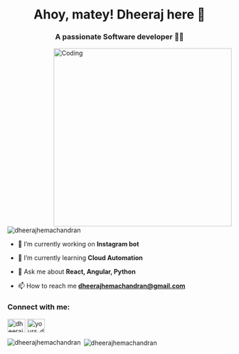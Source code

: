 <h1 align="center">Ahoy, matey! Dheeraj here 🚢</h1>
<h3 align="center">A passionate Software developer 👨‍💻</h3>
<img align="right" alt="Coding" width="400" src="https://j.gifs.com/KdnqJW.gif">

<p align="left"> <img src="https://komarev.com/ghpvc/?username=dheerajhemachandran&label=Profile%20views&color=0e75b6&style=flat" alt="dheerajhemachandran" /> </p>

- 🔭 I’m currently working on **Instagram bot**

- 🌱 I’m currently learning **Cloud Automation**

- 💬 Ask me about **React, Angular, Python**

- 📫 How to reach me **dheerajhemachandran@gmail.com**

<h3 align="left">Connect with me:</h3>
<p align="left">
<a href="https://linkedin.com/in/dheerajh" target="blank"><img align="center" src="https://raw.githubusercontent.com/rahuldkjain/github-profile-readme-generator/master/src/images/icons/Social/linked-in-alt.svg" alt="dheerajh" height="30" width="40" /></a>
<a href="https://instagram.com/yours_dheeraj.07" target="blank"><img align="center" src="https://raw.githubusercontent.com/rahuldkjain/github-profile-readme-generator/master/src/images/icons/Social/instagram.svg" alt="yours_dheeraj.07" height="30" width="40" /></a>
</p>

<p><img align="left" src="https://github-readme-stats.vercel.app/api/top-langs?username=dheerajhemachandran&show_icons=true&locale=en&layout=compact" alt="dheerajhemachandran" /></p>

<p>&nbsp;<img align="center" src="https://github-readme-stats.vercel.app/api?username=dheerajhemachandran&show_icons=true&locale=en" alt="dheerajhemachandran" /></p>
